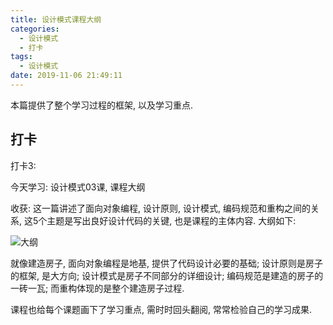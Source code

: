 ```yaml
---
title: 设计模式课程大纲
categories:
  - 设计模式
  - 打卡
tags:
  - 设计模式
date: 2019-11-06 21:49:11
---
```


本篇提供了整个学习过程的框架, 以及学习重点.

<!-- more -->

## 打卡

打卡3:

今天学习: 设计模式03课, 课程大纲

收获: 这一篇讲述了面向对象编程, 设计原则, 设计模式, 编码规范和重构之间的关系, 这5个主题是写出良好设计代码的关键, 也是课程的主体内容. 大纲如下:

![大纲](index.jpg)

就像建造房子, 面向对象编程是地基, 提供了代码设计必要的基础;
设计原则是房子的框架, 是大方向;
设计模式是房子不同部分的详细设计;
编码规范是建造的房子的一砖一瓦;
而重构体现的是整个建造房子过程.


课程也给每个课题画下了学习重点, 需时时回头翻阅, 常常检验自己的学习成果.

